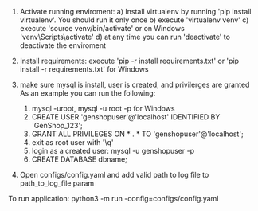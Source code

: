1) Activate running enviroment:
    a) Install virtualenv by running 'pip install virtualenv'. You should run it only once
    b) execute 'virtualenv venv'
    c) execute 'source venv/bin/activate' or on Windows 'venv\Scripts\activate'
    d) at any time you can run 'deactivate' to deactivate the enviroment

2) Install requirements:
    execute 'pip -r install requirements.txt' or 'pip install -r requirements.txt' for Windows

3) make sure mysql is install, user is created, and privilerges are granted
   As an example you can run the following:
    1) mysql -uroot, mysql -u root -p for Windows
    2) CREATE USER 'genshopuser'@'localhost' IDENTIFIED BY 'GenShop_123';
    3) GRANT ALL PRIVILEGES ON * . * TO 'genshopuser'@'localhost';
    4) exit as root user with '\q'
    5) login as a created user: mysql -u genshopuser -p
    6) CREATE DATABASE dbname;

4) Open configs/config.yaml and add valid path to log file to path_to_log_file param

To run application:
python3 -m run -config=configs/config.yaml
